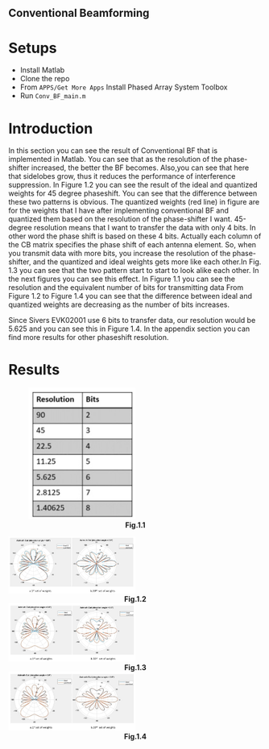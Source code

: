 ## Conventional Beamforming

# Setups
* Install Matlab 
* Clone the repo
* From `APPS/Get More Apps` Install Phased Array System Toolbox
* Run `Conv_BF_main.m`

# Introduction
In this section you can see the result of Conventional BF that is implemented in Matlab.
You can see that as the resolution of the phase-shifter increased, the better the BF becomes. Also,you can see that here that sidelobes grow, thus it reduces the performance
of interference suppression. In Figure 1.2 you can see the result of the ideal and quantized weights for 45 degree phaseshift. You can see that the difference between these two
patterns is obvious. The quantized weights (red line) in figure are for the weights that
I have after implementing conventional BF and quantized them based on the resolution
of the phase-shifter I want. 45-degree resolution means that I want to transfer the data
with only 4 bits. In other word the phase shift is based on these 4 bits. Actually each
column of the CB matrix specifies the phase shift of each antenna element. So, when you
transmit data with more bits, you increase the resolution of the phase-shifter, and the
quantized and ideal weights gets more like each other.In Fig. 1.3 you can see that the two
pattern start to start to look alike each other. In the next figures you can see this effect.
In Figure 1.1 you can see the resolution and the equivalent number of bits for transmitting
data
From Figure 1.2 to Figure 1.4 you can see that the difference between ideal and quantized
weights are decreasing as the number of bits increases.


Since Sivers EVK02001 use 6 bits to transfer data, our resolution would be 5.625 and you
can see this in Figure 1.4.
In the appendix section you can find more results for other phaseshift resolution.

# Results

<figure>
<img src="https://github.com/SoroushJamali/Conventional-Beamforming-/blob/main/image/photo_2022-10-13_17-11-57.jpg" alt="Trulli" style="width:50%">
<figcaption align = "center"><b>Fig.1.1 </b></figcaption>
</figure>

<img src="https://github.com/SoroushJamali/Conventional-Beamforming-/blob/main/image/photo_2022-10-13_17-12-01.jpg" alt="Trulli" style="width:50%">
<figcaption align = "center"><b>Fig.1.2 </b></figcaption>
</figure>

<img src="https://github.com/SoroushJamali/Conventional-Beamforming-/blob/main/image/photo_2022-10-13_17-12-04.jpg" alt="Trulli" style="width:50%">
<figcaption align = "center"><b>Fig.1.3 </b></figcaption>
</figure>

<img src="https://github.com/SoroushJamali/Conventional-Beamforming-/blob/main/image/photo_2022-10-13_17-12-11.jpg" alt="Trulli" style="width:50%">
<figcaption align = "center"><b>Fig.1.4 </b></figcaption>
</figure>



